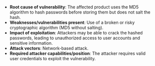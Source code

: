 - **Root cause of vulnerability**: The affected product uses the MD5 algorithm to hash passwords before storing them but does not salt the hash.
- **Weaknesses/vulnerabilities present**: Use of a broken or risky cryptographic algorithm (MD5 without salting).
- **Impact of exploitation**: Attackers may be able to crack the hashed passwords, leading to unauthorized access to user accounts and sensitive information.
- **Attack vectors**: Network-based attack.
- **Required attacker capabilities/position**: The attacker requires valid user credentials to exploit the vulnerability.